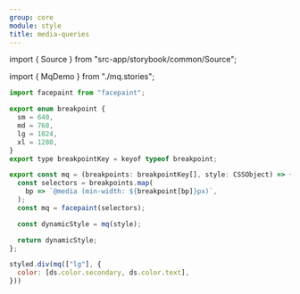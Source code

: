 ```yaml
---
group: core
module: style
title: media-queries
---
```


import { Source } from "src-app/storybook/common/Source";

import { MqDemo } from "./mq.stories";

<MqDemo />

```js {22}
import facepaint from "facepaint";

export enum breakpoint {
  sm = 640,
  md = 768,
  lg = 1024,
  xl = 1280,
}
export type breakpointKey = keyof typeof breakpoint;

export const mq = (breakpoints: breakpointKey[], style: CSSObject) => {
  const selectors = breakpoints.map(
    bp => `@media (min-width: ${breakpoint[bp]}px)`,
  );
  const mq = facepaint(selectors);

  const dynamicStyle = mq(style);

  return dynamicStyle;
};

styled.div(mq(["lg"], {
  color: [ds.color.secondary, ds.color.text],
}))
```

<Source path="src-core/style/mq.ts" />

